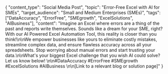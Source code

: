 {
  "content_type": "Social Media Post",
  "topic": "Error-Free Excel with AI for SMEs",
  "target_audience": "Small and Medium Enterprises (SMEs)",
  "tags": ["DataAccuracy", "ErrorFree", "SMEgrowth", "ExcelSolutions", "AIBusiness"],
  "content": "Imagine an Excel where errors are a thing of the past and reports write themselves. Sounds like a dream for your SME, right? With our AI Powered Excel Automation Tool, this reality is closer than you think!\n\nWe empower businesses like yours to eliminate costly mistakes, streamline complex data, and ensure flawless accuracy across all your spreadsheets. Stop worrying about manual errors and start trusting your data.\n\nWhat's your biggest Excel challenge that you wish AI could solve? Let us know below! \n\n#DataAccuracy #ErrorFree #SMEgrowth #ExcelSolutions #AIBusiness \n\n[Link to a relevant blog or solution page]"
}